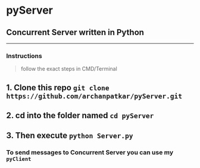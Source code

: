 # pyServer
## Concurrent Server written in Python 

***

### Instructions

> follow the exact steps in CMD/Terminal

## 1. Clone this repo ``` git clone https://github.com/archanpatkar/pyServer.git ```
## 2. cd into the folder named ``` cd pyServer ```
## 3. Then execute ``` python Server.py ```

### To send messages to Concurrent Server you can use my ```pyClient```
